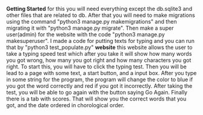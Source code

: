 **Getting Started**
for this you will need everything except the db.sqlite3 and other files that are related to db. After that you will need to make migrations using the command "python3 manage.py makemigrations" and then migrating it with "python3 manage.py migrate". Then make a super user(admin) for the website with the code "python3 manage.py makesuperuser". I made a code for putting texts for typing and you can run that by "python3 test_populate.py"
**website**
this website allows the user to take a typing speed test which after you take it will show how many words you got wrong, how many you got right and how many characters you got right. To start this, you will have to click the typing test. Then you will be lead to a page with some text, a start button, and a input box. After you type in some string for the program, the program will change the color to blue if you got the word correctly and red if you got it incorrectly. After taking the test, you will be able to go again with the button saying Go Again. Finally there is a tab with scores. That will show you the correct words that you got, and the date ordered in chorological order.
